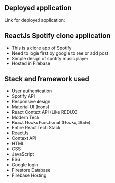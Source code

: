 ## Deployed application
Link for deployed application: 


## ReactJs Spotify clone application
* This is a clone app of Spotify
* Need to login first by google to see or add post
* Simple design of spotify music player
* Hosted in Firebase  

## Stack and framework used
* User authentication
* Spotify API
* Responsive design
* Material UI (Icons)
* React Context API (Like REDUX)
* Modern Tech
* React Hooks Functional (Hooks, State)
* Entire React Tech Stack
* ReactJs
* Context API
* HTML
* CSS
* JavaScript
* ES6
* Google login
* Firestore Database
* Firebase Hosting